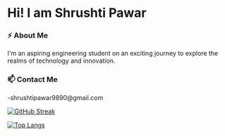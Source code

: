 <h1> Hi! I am Shrushti Pawar </h1>
<h3> ⚡ About Me </h3>
I'm an aspiring engineering student on an exciting journey to explore the realms of technology and innovation.
<h3>📫 Contact Me </h3>-shrushtipawar9890@gmail.com
<p align="center">
  
  
 [![GitHub Streak](https://streak-stats.demolab.com?user=Shrushti2305)](https://git.io/streak-stats)

[![Top Langs](https://github-readme-stats.vercel.app/api/top-langs/?username=Shrushti2305&layout=donut-vertical)](https://github.com/anuraghazra/github-readme-stats)

  
  
  </p>
